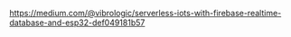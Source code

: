 https://medium.com/@vibrologic/serverless-iots-with-firebase-realtime-database-and-esp32-def049181b57
